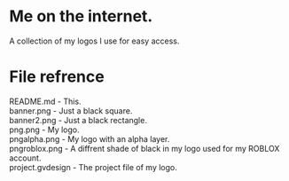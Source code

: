 # Me on the internet.
A collection of my logos I use for easy access.

# File refrence
README.md - This.<br>
banner.png - Just a black square.<br>
banner2.png - Just a black rectangle.<br>
png.png - My logo.<br>
pngalpha.png - My logo with an alpha layer.<br>
pngroblox.png - A diffrent shade of black in my logo used for my ROBLOX account.<br>
project.gvdesign - The project file of my logo.
